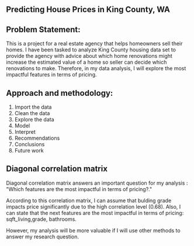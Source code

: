 ## Predicting House Prices in King County, WA

## Problem Statement:

This is a project for a real estate agency that helps homeowners sell their homes. I have been tasked to analyze King County housing data set to provide the agency with advice about which home renovations might increase the estimated value of a home so seller can decide which renovations to make. Therefore, in my data analysis, I will explore the most impactful features in terms of pricing.

## Approach and methodology:

1. Import the data
2. Clean the data
3. Explore the data
4. Model 
5. Interpret
6. Recommendations
7. Conclusions
8. Future work

## Diagonal correlation matrix

Diagonal correlation matrix answers an important question for my analysis : "Which features are the most impactful in terms of pricing?."

According to this correlation matrix, I can assume that bulding grade impacts price significantly due to the high correlation level (0.68). Also, I can state that the next features are the most impactful in terms of pricing: sqft_living,grade, bathrooms.

However, my analysis will be more valuable if I will use other methods to answer my research question.














